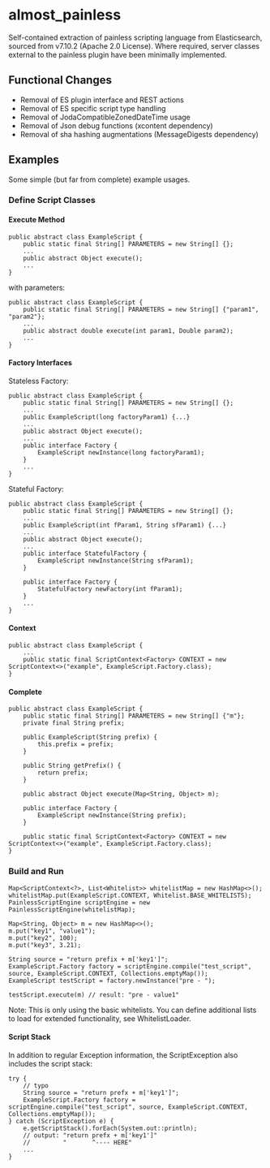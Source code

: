 # almost_painless
Self-contained extraction of painless scripting language from Elasticsearch, sourced from v7.10.2 (Apache 2.0 License).
Where required, server classes external to the painless plugin have been minimally implemented.

## Functional Changes
- Removal of ES plugin interface and REST actions
- Removal of ES specific script type handling
- Removal of JodaCompatibleZonedDateTime usage
- Removal of Json debug functions (xcontent dependency)
- Removal of sha hashing augmentations (MessageDigests dependency)

## Examples
Some simple (but far from complete) example usages.

### Define Script Classes
#### Execute Method

    public abstract class ExampleScript {
        public static final String[] PARAMETERS = new String[] {};
        ...
        public abstract Object execute();
        ...
    }

with parameters:

    public abstract class ExampleScript {
        public static final String[] PARAMETERS = new String[] {"param1", "param2"};
        ...
        public abstract double execute(int param1, Double param2);
        ...
    }

#### Factory Interfaces
Stateless Factory:

    public abstract class ExampleScript {
        public static final String[] PARAMETERS = new String[] {};
        ...
        public ExampleScript(long factoryParam1) {...}
        ...
        public abstract Object execute();
        ...
        public interface Factory {
            ExampleScript newInstance(long factoryParam1);
        }
        ...
    }

Stateful Factory:

    public abstract class ExampleScript {
        public static final String[] PARAMETERS = new String[] {};
        ...
        public ExampleScript(int fParam1, String sfParam1) {...}
        ...
        public abstract Object execute();
        ...
        public interface StatefulFactory {
            ExampleScript newInstance(String sfParam1);
        }

        public interface Factory {
            StatefulFactory newFactory(int fParam1);
        }
        ...
    }

#### Context
    public abstract class ExampleScript {
        ...
        public static final ScriptContext<Factory> CONTEXT = new ScriptContext<>("example", ExampleScript.Factory.class);
    }

#### Complete
    public abstract class ExampleScript {
        public static final String[] PARAMETERS = new String[] {"m"};
        private final String prefix;

        public ExampleScript(String prefix) {
            this.prefix = prefix;
        }

        public String getPrefix() {
            return prefix;
        }

        public abstract Object execute(Map<String, Object> m);

        public interface Factory {
            ExampleScript newInstance(String prefix);
        }

        public static final ScriptContext<Factory> CONTEXT = new ScriptContext<>("example", ExampleScript.Factory.class);
    }

### Build and Run
    Map<ScriptContext<?>, List<Whitelist>> whitelistMap = new HashMap<>();
    whitelistMap.put(ExampleScript.CONTEXT, Whitelist.BASE_WHITELISTS);
    PainlessScriptEngine scriptEngine = new PainlessScriptEngine(whitelistMap);

    Map<String, Object> m = new HashMap<>();
    m.put("key1", "value1");
    m.put("key2", 100);
    m.put("key3", 3.21);

    String source = "return prefix + m['key1']";
    ExampleScript.Factory factory = scriptEngine.compile("test_script", source, ExampleScript.CONTEXT, Collections.emptyMap());
    ExampleScript testScript = factory.newInstance("pre - ");

    testScript.execute(m) // result: "pre - value1"

Note: This is only using the basic whitelists. You can define additional lists to load for extended functionality, see WhitelistLoader.

#### Script Stack
In addition to regular Exception information, the ScriptException also includes the script stack:

    try {
        // typo
        String source = "return prefx + m['key1']";
        ExampleScript.Factory factory = scriptEngine.compile("test_script", source, ExampleScript.CONTEXT, Collections.emptyMap());
    } catch (ScriptException e) {
        e.getScriptStack().forEach(System.out::println);
        // output: "return prefx + m['key1']"
        //         "       ^---- HERE"
        ...
    }